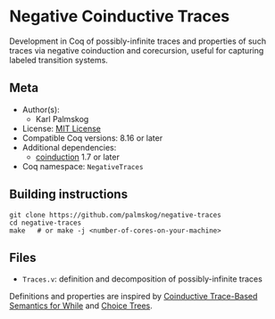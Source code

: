 # Negative Coinductive Traces

Development in Coq of possibly-infinite traces and properties
of such traces via negative coinduction and corecursion, useful
for capturing labeled transition systems.

## Meta

- Author(s):
  - Karl Palmskog
- License: [MIT License](LICENSE)
- Compatible Coq versions: 8.16 or later
- Additional dependencies:
  - [coinduction](https://github.com/damien-pous/coinduction) 1.7 or later
- Coq namespace: `NegativeTraces`

## Building instructions

``` shell
git clone https://github.com/palmskog/negative-traces
cd negative-traces
make   # or make -j <number-of-cores-on-your-machine>
```

## Files

- `Traces.v`: definition and decomposition of possibly-infinite traces

Definitions and properties are inspired by
[Coinductive Trace-Based Semantics for While][coind-sem-url]
and [Choice Trees][choice-trees-url].

[coind-sem-url]: https://github.com/palmskog/coind-sem-while
[choice-trees-url]: https://github.com/vellvm/ctrees

